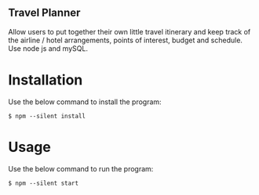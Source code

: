 ## Travel Planner
Allow users to put together their own little travel itinerary and keep track of the airline / hotel arrangements, points of interest, budget and schedule.
Use node js and mySQL.

# Installation
Use the below command to install the program:

```shell
$ npm --silent install
```

# Usage
Use the below command to run the program:

```shell
$ npm --silent start
```

